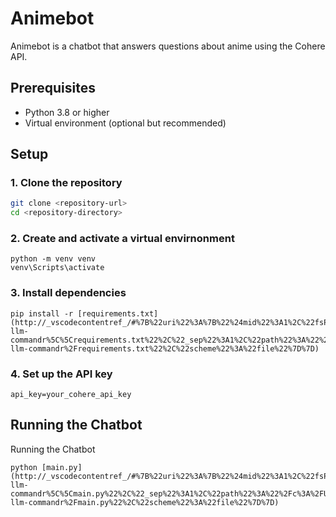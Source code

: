# Animebot

Animebot is a chatbot that answers questions about anime using the Cohere API. 

## Prerequisites

- Python 3.8 or higher
- Virtual environment (optional but recommended)

## Setup

### 1. Clone the repository

```sh
git clone <repository-url>
cd <repository-directory>
```
### 2. Create and activate a virtual envirnonment

```
python -m venv venv
venv\Scripts\activate
```
### 3. Install dependencies

```
pip install -r [requirements.txt](http://_vscodecontentref_/#%7B%22uri%22%3A%7B%22%24mid%22%3A1%2C%22fsPath%22%3A%22c%3A%5C%5CUsers%5C%5Csuraj%5C%5COneDrive%5C%5CDesktop%5C%5Cdemo-llm-commandr%5C%5Crequirements.txt%22%2C%22_sep%22%3A1%2C%22path%22%3A%22%2Fc%3A%2FUsers%2Fsuraj%2FOneDrive%2FDesktop%2Fdemo-llm-commandr%2Frequirements.txt%22%2C%22scheme%22%3A%22file%22%7D%7D)
```

### 4. Set up the API key

```
api_key=your_cohere_api_key
```

## Running the Chatbot

Running the Chatbot

```
python [main.py](http://_vscodecontentref_/#%7B%22uri%22%3A%7B%22%24mid%22%3A1%2C%22fsPath%22%3A%22c%3A%5C%5CUsers%5C%5Csuraj%5C%5COneDrive%5C%5CDesktop%5C%5Cdemo-llm-commandr%5C%5Cmain.py%22%2C%22_sep%22%3A1%2C%22path%22%3A%22%2Fc%3A%2FUsers%2Fsuraj%2FOneDrive%2FDesktop%2Fdemo-llm-commandr%2Fmain.py%22%2C%22scheme%22%3A%22file%22%7D%7D)
```


